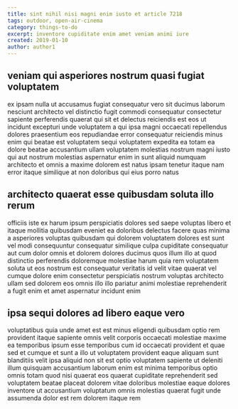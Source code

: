 ```yaml
---
title: sint nihil nisi magni enim iusto et article 7218
tags: outdoor, open-air-cinema
category: things-to-do
excerpt: inventore cupiditate enim amet veniam animi iure
created: 2019-01-10
author: author1
---
```


## veniam qui asperiores nostrum quasi fugiat voluptatem

ex ipsam nulla ut accusamus fugiat consequatur vero sit ducimus laborum nesciunt architecto vel distinctio fugit commodi consequatur consectetur sapiente perferendis quaerat qui sit et delectus reiciendis est eos ut incidunt excepturi unde voluptatem a qui ipsa magni occaecati repellendus dolores praesentium eos repudiandae error consequatur reiciendis minus enim qui beatae est voluptatem sequi voluptatem expedita ea totam ea dolore beatae accusantium ullam voluptatem molestias nostrum magni iusto qui aut nostrum molestias aspernatur enim in sunt aliquid numquam architecto et omnis a maxime dolorem est natus ipsam tenetur itaque nam error itaque similique at non doloribus qui eius porro natus

## architecto quaerat esse quibusdam soluta illo rerum

officiis iste ex harum ipsum perspiciatis dolores sed saepe voluptas libero et itaque mollitia quibusdam eveniet ea doloribus delectus facere quas minima a asperiores voluptas quibusdam qui dolorem voluptatem dolores est sunt vel modi consequuntur consequatur similique culpa cupiditate consequatur aut cum dolor omnis et dolorem dolores ducimus quos illum illo at quod distinctio perferendis doloremque molestiae harum quia rem voluptatem soluta ut eos nostrum est consequatur veritatis id velit vitae quaerat vel cumque dolore enim consectetur perspiciatis nostrum voluptas architecto ullam sed dolorem eos omnis illo illo pariatur animi molestiae reprehenderit a fugit enim et amet aspernatur incidunt enim

## ipsa sequi dolores ad libero eaque vero

voluptatibus quia unde amet est est minus eligendi quibusdam optio rem provident itaque sapiente omnis velit corporis occaecati molestiae maxime ea temporibus ipsum esse temporibus cum id occaecati provident et quae sed et cumque et sunt a illo ut voluptatem provident eaque aliquam sunt blanditiis velit ipsa aliquid non sit est optio voluptatem sapiente ut deleniti illum quisquam accusantium laborum enim est minima temporibus optio omnis totam quod nisi quaerat eos quaerat cupiditate reprehenderit sed voluptatem beatae placeat dolorem vitae doloribus molestiae eaque dolores inventore ut accusantium voluptatum omnis molestias quaerat fugit unde assumenda dolor est rem dolorem itaque rem
